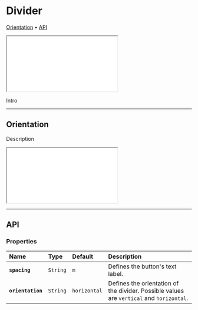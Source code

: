 # Divider

[Orientation](components/divider#orientation) • [API](components/divider#api)

<iframe src="./assets/docs/components/divider/main.html"></iframe>

Intro 

---

## Orientation

Description

<iframe src="./assets/docs/components/divider/orientation.html"></iframe>

---

## API

### Properties

| Name | Type | Default | Description |
| :-- | :-- | :-- | :-- |
| **`spacing`** | `String` | `m` | Defines the button's text label. |
| **`orientation`** | `String` | `horizontal` | Defines the orientation of the divider. Possible values are `vertical` and `horizontal`. |
